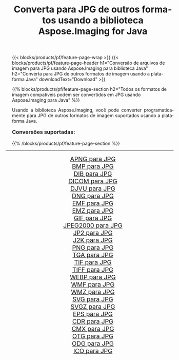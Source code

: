﻿---
title: Converta para JPG de outros formatos usando a biblioteca Aspose.Imaging for Java 
weight: 3920
url: /pt/java/conversion/to/jpg/ 
lang: pt
langdirlevel: 2
locales: zh-hans,ja,it,ru,de,es,fr,nl,id,lt,pl,pt,vi,tr,ko,zh-hant,ar,hi,th,sv,cs,uk,he
description: Usando Aspose.Imaging você pode converter para JPG de outros formatos usando Java
---

{{< blocks/products/pf/feature-page-wrap >}}
{{< blocks/products/pf/feature-page-header h1="Conversão de arquivos de imagem para JPG usando Aspose.Imaging para biblioteca Java" h2="Converta para JPG de outros formatos de imagem usando a plataforma Java" downloadText="Download" >}}


{{% blocks/products/pf/feature-page-section  h2="Todos os formatos de imagem compatíveis podem ser convertidos em JPG usando Aspose.Imaging para Java" %}}
<p align=justify>Usando a biblioteca Aspose.Imaging, você pode converter programaticamente para JPG de outros formatos de imagem suportados usando a plataforma Java.</p>
<h3 style="margin-top:16px;">
Conversões suportadas:
</h3>
{{% /blocks/products/pf/feature-page-section %}}
<div class="container-fluid productfamilypage bg-gray">
    <div class="convertypes bg-gray agp-content section">
        <div class="container">
		<hr style="margin-left:-20px;"/>
		<div class="row other-converters" style="gap: 10px;font-size: 19px;text-align:center;">
		    <div class='col-md-3 other-converter remove-lp remove-rp'><a href="/imaging/pt/java/conversion/apng-to-jpg/" style="padding:15px;">APNG para JPG</a></div>
<div class='col-md-3 other-converter remove-lp remove-rp'><a href="/imaging/pt/java/conversion/bmp-to-jpg/" style="padding:15px;">BMP para JPG</a></div>
<div class='col-md-3 other-converter remove-lp remove-rp'><a href="/imaging/pt/java/conversion/dib-to-jpg/" style="padding:15px;">DIB para JPG</a></div>
<div class='col-md-3 other-converter remove-lp remove-rp'><a href="/imaging/pt/java/conversion/dicom-to-jpg/" style="padding:15px;">DICOM para JPG</a></div>
<div class='col-md-3 other-converter remove-lp remove-rp'><a href="/imaging/pt/java/conversion/djvu-to-jpg/" style="padding:15px;">DJVU para JPG</a></div>
<div class='col-md-3 other-converter remove-lp remove-rp'><a href="/imaging/pt/java/conversion/dng-to-jpg/" style="padding:15px;">DNG para JPG</a></div>
<div class='col-md-3 other-converter remove-lp remove-rp'><a href="/imaging/pt/java/conversion/emf-to-jpg/" style="padding:15px;">EMF para JPG</a></div>
<div class='col-md-3 other-converter remove-lp remove-rp'><a href="/imaging/pt/java/conversion/emz-to-jpg/" style="padding:15px;">EMZ para JPG</a></div>
<div class='col-md-3 other-converter remove-lp remove-rp'><a href="/imaging/pt/java/conversion/gif-to-jpg/" style="padding:15px;">GIF para JPG</a></div>
<div class='col-md-3 other-converter remove-lp remove-rp'><a href="/imaging/pt/java/conversion/jpeg2000-to-jpg/" style="padding:15px;">JPEG2000 para JPG</a></div>
<div class='col-md-3 other-converter remove-lp remove-rp'><a href="/imaging/pt/java/conversion/jp2-to-jpg/" style="padding:15px;">JP2 para JPG</a></div>
<div class='col-md-3 other-converter remove-lp remove-rp'><a href="/imaging/pt/java/conversion/j2k-to-jpg/" style="padding:15px;">J2K para JPG</a></div>
<div class='col-md-3 other-converter remove-lp remove-rp'><a href="/imaging/pt/java/conversion/png-to-jpg/" style="padding:15px;">PNG para JPG</a></div>
<div class='col-md-3 other-converter remove-lp remove-rp'><a href="/imaging/pt/java/conversion/tga-to-jpg/" style="padding:15px;">TGA para JPG</a></div>
<div class='col-md-3 other-converter remove-lp remove-rp'><a href="/imaging/pt/java/conversion/tif-to-jpg/" style="padding:15px;">TIF para JPG</a></div>
<div class='col-md-3 other-converter remove-lp remove-rp'><a href="/imaging/pt/java/conversion/tiff-to-jpg/" style="padding:15px;">TIFF para JPG</a></div>
<div class='col-md-3 other-converter remove-lp remove-rp'><a href="/imaging/pt/java/conversion/webp-to-jpg/" style="padding:15px;">WEBP para JPG</a></div>
<div class='col-md-3 other-converter remove-lp remove-rp'><a href="/imaging/pt/java/conversion/wmf-to-jpg/" style="padding:15px;">WMF para JPG</a></div>
<div class='col-md-3 other-converter remove-lp remove-rp'><a href="/imaging/pt/java/conversion/wmz-to-jpg/" style="padding:15px;">WMZ para JPG</a></div>
<div class='col-md-3 other-converter remove-lp remove-rp'><a href="/imaging/pt/java/conversion/svg-to-jpg/" style="padding:15px;">SVG para JPG</a></div>
<div class='col-md-3 other-converter remove-lp remove-rp'><a href="/imaging/pt/java/conversion/svgz-to-jpg/" style="padding:15px;">SVGZ para JPG</a></div>
<div class='col-md-3 other-converter remove-lp remove-rp'><a href="/imaging/pt/java/conversion/eps-to-jpg/" style="padding:15px;">EPS para JPG</a></div>
<div class='col-md-3 other-converter remove-lp remove-rp'><a href="/imaging/pt/java/conversion/cdr-to-jpg/" style="padding:15px;">CDR para JPG</a></div>
<div class='col-md-3 other-converter remove-lp remove-rp'><a href="/imaging/pt/java/conversion/cmx-to-jpg/" style="padding:15px;">CMX para JPG</a></div>
<div class='col-md-3 other-converter remove-lp remove-rp'><a href="/imaging/pt/java/conversion/otg-to-jpg/" style="padding:15px;">OTG para JPG</a></div>
<div class='col-md-3 other-converter remove-lp remove-rp'><a href="/imaging/pt/java/conversion/odg-to-jpg/" style="padding:15px;">ODG para JPG</a></div>
<div class='col-md-3 other-converter remove-lp remove-rp'><a href="/imaging/pt/java/conversion/ico-to-jpg/" style="padding:15px;">ICO para JPG</a></div>
                </div>
        </div>
    </div>
</div>
<br/>


